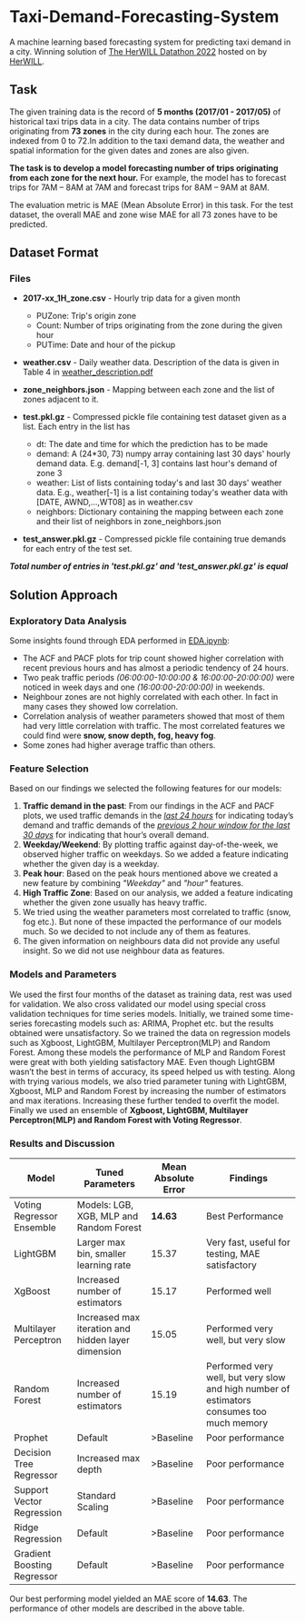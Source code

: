 # Taxi-Demand-Forecasting-System

A machine learning based forecasting system for predicting taxi demand in a city.
Winning solution of [The HerWILL Datathon 2022](https://www.kaggle.com/competitions/herwill-datathon-2022) hosted on by [HerWILL](https://herwill.org/).

## Task

The given training data is the record of **5 months (2017/01 - 2017/05)** of historical taxi trips data in a city. The data contains number of trips originating from **73 zones** in the city during each hour. The zones are indexed from 0 to 72.In addition to the taxi demand data, the weather and spatial information for the given dates and zones are also given.

**The task is to develop a model forecasting number of trips originating from each zone for the next hour.** 
For example, the model has to forecast trips for 7AM – 8AM at 7AM and forecast trips for 8AM – 9AM at 8AM. 

The evaluation metric is MAE (Mean Absolute Error) in this task. For the test dataset, the overall MAE and zone wise MAE for all 73 zones have to be predicted.

## Dataset Format

### Files
 * **2017-xx_1H_zone.csv** - Hourly trip data for a given month
     - PUZone: Trip's origin zone
     - Count: Number of trips originating from the zone during the given hour
     - PUTime: Date and hour of the pickup
 * **weather.csv** - Daily weather data. Description of the data is given in Table 4 in [weather_description.pdf](https://github.com/ramisa2108/Taxi-Demand-Forecasting-System/blob/main/data/weather_description.pdf)
 * **zone_neighbors.json** - Mapping between each zone and the list of zones adjacent to it.
 * **test.pkl.gz** - Compressed pickle file containing test dataset given as a list. Each entry in the list has
     - dt: The date and time for which the prediction has to be made
     - demand: A (24*30, 73) numpy array containing last 30 days' hourly demand data. 
               E.g. demand[-1, 3] contains last hour's demand of zone 3
     - weather: List of lists containing today's and last 30 days' weather data.
               E.g., weather[-1] is a list containing today's weather data with [DATE, AWND,...,WT08] as in weather.csv
     - neighbors: Dictionary containing the mapping between each zone and their list of neighbors in zone_neighbors.json

 * **test_answer.pkl.gz** - Compressed pickle file containing true demands for each entry of the test set.
                        
***Total number of entries in 'test.pkl.gz' and 'test_answer.pkl.gz' is equal***
   
## Solution Approach

### Exploratory Data Analysis

Some insights found through EDA performed in [EDA.ipynb](https://github.com/ramisa2108/Taxi-Demand-Forecasting-System/blob/main/EDA.ipynb):

* The ACF and PACF plots for trip count showed higher correlation with recent previous hours and has almost a periodic tendency of 24 hours.
* Two peak traffic periods *(06:00:00-10:00:00 & 16:00:00-20:00:00)* were noticed in week days and one *(16:00:00-20:00:00)* in weekends.
* Neighbour zones are not highly correlated with each other. In fact in many cases they showed low correlation.
* Correlation analysis of weather parameters showed that most of them had very little correlation with traffic. The most correlated features we could find were **snow, snow depth, fog, heavy fog**.
* Some zones had higher average traffic than others.

### Feature Selection

Based on our findings we selected the following features for our models:

1. **Traffic demand in the past**: From our findings in the ACF and PACF plots, we used traffic demands in the <ins>*last 24 hours*</ins> for indicating today’s demand and traffic demands of the <ins>*previous 2 hour window for the last 30 days*</ins> for indicating that hour’s overall demand.
2. **Weekday/Weekend**: By plotting traffic against day-of-the-week, we observed higher traffic on weekdays. So we added a feature indicating whether the given day is a weekday.
3. **Peak hour**: Based on the peak hours mentioned above we created a new feature by combining *"Weekday"* and *"hour"* features.
4. **High Traffic Zone**: Based on our analysis, we added a feature indicating whether the given zone usually has heavy traffic.
5. We tried using the weather parameters most correlated to traffic (snow, fog etc.). But none of these impacted the performance of our models much. So we decided to not include any of them as features.
6. The given information on neighbours data did not provide any useful insight. So we did not use neighbour data as features.

### Models and Parameters

We used the first four months of the dataset as training data, rest was used for validation. We also cross validated our model using special cross validation techniques for time series models. Initially, we trained some time-series forecasting models such as: ARIMA, Prophet etc. but the results obtained were unsatisfactory. So we trained the data on regression models such as Xgboost, LightGBM, Multilayer Perceptron(MLP) and Random Forest. Among these models the performance of MLP and Random Forest were great with both yielding satisfactory MAE. Even though LightGBM wasn’t the best in terms of accuracy, its speed helped us with testing. Along with trying various models, we also tried parameter tuning with LightGBM, Xgboost, MLP and Random Forest by increasing the number of estimators and max iterations. Increasing these further tended to overfit the model. Finally we used an ensemble of **Xgboost, LightGBM, Multilayer Perceptron(MLP) and Random Forest with Voting Regressor**.

### Results and Discussion

| Model | Tuned Parameters | Mean Absolute Error | Findings |
| ----- | ---------------- | ------------------- | ---------|
| Voting Regressor Ensemble | Models: LGB, XGB, MLP and Random Forest |    **14.63** | Best Performance |
| LightGBM | Larger max bin, smaller learning rate | 15.37 | Very fast, useful for testing, MAE satisfactory |
| XgBoost | Increased number of estimators | 15.17 | Performed well |
| Multilayer Perceptron | Increased max iteration and hidden layer dimension | 15.05 | Performed very well, but very slow |
| Random Forest | Increased number of estimators | 15.19 | Performed very well, but very slow and high number of estimators consumes too much memory |
| Prophet | Default | >Baseline | Poor performance |
| Decision Tree Regressor| Increased max depth | >Baseline | Poor performance |
| Support Vector Regression | Standard Scaling | >Baseline | Poor performance |
| Ridge Regression | Default | >Baseline | Poor performance |
Gradient Boosting Regressor | Default | >Baseline | Poor performance |


Our best performing model yielded an MAE score of **14.63**. The performance of other models are described in the above table.

